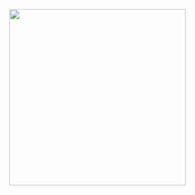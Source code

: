 <img src="https://user-images.githubusercontent.com/20020702/27788061-1227ef34-6022-11e7-939e-fc36c89628e5.png" width="320px">
